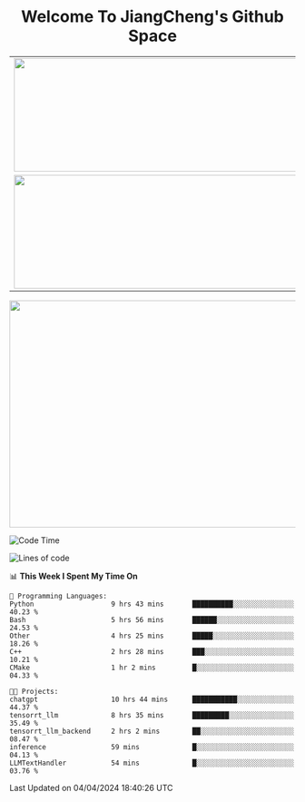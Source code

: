 <h1 align="center">Welcome To JiangCheng's Github Space</h1>

<table align="center" frame="void" rules="none" >
  <tr>
    <td>
      <div align="center"> <img height="200px" width="500px"  src="https://github-readme-stats.vercel.app/api?username=thisjiang&hide_title=true&hide_border=true&layout=compact&show_icons=trueline_height=21&text_color=000&icon_color=000&bg_color=0,ea6161,ffc64d,fffc4d,52fa5a&theme=graywhite" /> </div>
    </td>
    <td>
      <div align="center"> <img height="200px" width="500px" src="https://github-readme-stats.vercel.app/api/top-langs/?username=thisjiang&hide_title=true&hide_border=true&layout=compact&langs_count=6&text_color=000&icon_color=fff&bg_color=0,52fa5a,4dfcff,c64dff&theme=graywhite" /> </div>
    </td>
  </tr>
  <tr>
    <td>
      <div align="center"> <img height="200px" width="500px" src="https://github-readme-streak-stats.herokuapp.com/?user=thisjiang&hide_title=true&hide_border=true&layout=compact&langs_count=6" /> </div>
    </td>
    <td>
      <div align="center"> 
      <a href="https://github.com/" target="_blank"><img style="margin: 10px" src="https://profilinator.rishav.dev/skills-assets/git-scm-icon.svg" alt="Git" height="50" /></a>  
      <a href="https://www.linux.org/" target="_blank"><img style="margin: 10px" src="https://profilinator.rishav.dev/skills-assets/linux-original.svg" alt="Linux" height="50" /></a>  
      <a href="https://www.gnu.org/software/bash/" target="_blank"><img style="margin: 10px" src="https://profilinator.rishav.dev/skills-assets/gnu_bash-icon.svg" alt="Bash" height="50" /></a>  
      </div>
    </td>
  </tr>
</table>

<div align="center"> <img height="400px" width="1000px" src="https://github-readme-activity-graph.cyclic.app/graph?username=thisjiang&theme=react&hide_title=true&hide_border=true&layout=compact&langs_count=6" /> </div></td>

<!--START_SECTION:waka-->
![Code Time](http://img.shields.io/badge/Code%20Time-1%2C034%20hrs%2036%20mins-blue)

![Lines of code](https://img.shields.io/badge/From%20Hello%20World%20I%27ve%20Written-580.1%20thousand%20lines%20of%20code-blue)

📊 **This Week I Spent My Time On** 

```text
💬 Programming Languages: 
Python                   9 hrs 43 mins       ██████████░░░░░░░░░░░░░░░   40.23 % 
Bash                     5 hrs 56 mins       ██████░░░░░░░░░░░░░░░░░░░   24.53 % 
Other                    4 hrs 25 mins       █████░░░░░░░░░░░░░░░░░░░░   18.26 % 
C++                      2 hrs 28 mins       ███░░░░░░░░░░░░░░░░░░░░░░   10.21 % 
CMake                    1 hr 2 mins         █░░░░░░░░░░░░░░░░░░░░░░░░   04.33 % 

🐱‍💻 Projects: 
chatgpt                  10 hrs 44 mins      ███████████░░░░░░░░░░░░░░   44.37 % 
tensorrt_llm             8 hrs 35 mins       █████████░░░░░░░░░░░░░░░░   35.49 % 
tensorrt_llm_backend     2 hrs 2 mins        ██░░░░░░░░░░░░░░░░░░░░░░░   08.47 % 
inference                59 mins             █░░░░░░░░░░░░░░░░░░░░░░░░   04.13 % 
LLMTextHandler           54 mins             █░░░░░░░░░░░░░░░░░░░░░░░░   03.76 % 
```


 Last Updated on 04/04/2024 18:40:26 UTC
<!--END_SECTION:waka-->
